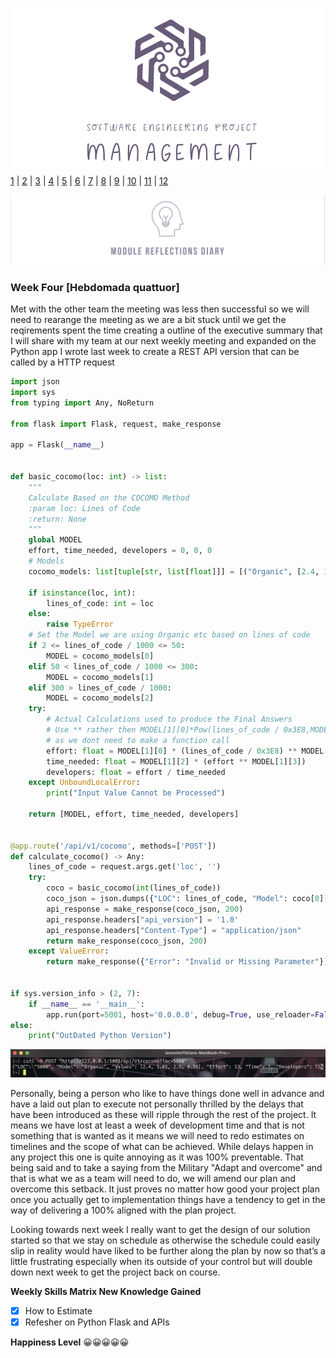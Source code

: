 ![Logo](Images/Logo.png)
[1](/MyPortfolio/SEPM/Unit01.html) | [2](/MyPortfolio/SEPM/Unit02.html) | [3](/MyPortfolio/SEPM/Unit03.html) | [4](/MyPortfolio/SEPM/Unit04.html) | [5](/MyPortfolio/SEPM/Unit05.html) | [6](/MyPortfolio/SEPM/Unit06.html) | [7](/MyPortfolio/SEPM/Unit07.html) | [8](/MyPortfolio/SEPM/Unit08.html) | [9](/MyPortfolio/SEPM/Unit09.html) | [10](/MyPortfolio/SEPM/Unit10.html) | [11](/MyPortfolio/SEPM/Unit11.html) | [12](/MyPortfolio/SEPM/Unit12.html)

![Logo](Images/Diary.png)
### Week Four [Hebdomada quattuor]

Met with the other team the meeting was less then successful so we will need to rearange the meeting as we are a bit stuck until we get the reqirements spent the time creating a outline of the executive summary that I will share with my team at our next weekly meeting and expanded on the Python app I wrote last week to create a REST API version that can be called by a HTTP request

```python
import json
import sys
from typing import Any, NoReturn

from flask import Flask, request, make_response

app = Flask(__name__)


def basic_cocomo(loc: int) -> list:
    """
    Calculate Based on the COCOMO Method
    :param loc: Lines of Code
    :return: None
    """
    global MODEL
    effort, time_needed, developers = 0, 0, 0
    # Models
    cocomo_models: list[tuple[str, list[float]]] = [("Organic", [2.4, 1.05, 2.5, 0.38]), ("Semi-Detached", [3.0, 1.12, 2.5, 0.35]), ("Embedded", [3.6, 1.20, 2.5, 0.32])]  # noqa: E501

    if isinstance(loc, int):
        lines_of_code: int = loc
    else:
        raise TypeError
    # Set the Model we are using Organic etc based on lines of code
    if 2 <= lines_of_code / 1000 <= 50:
        MODEL = cocomo_models[0]
    elif 50 < lines_of_code / 1000 <= 300:
        MODEL = cocomo_models[1]
    elif 300 > lines_of_code / 1000:
        MODEL = cocomo_models[2]
    try:
        # Actual Calculations used to produce the Final Answers
        # Use ** rather then MODEL[1][0]*Pow(lines_of_code / 0x3E8,MODEL[1][1]) as performance is slighty better
        # as we dont need to make a function call
        effort: float = MODEL[1][0] * (lines_of_code / 0x3E8) ** MODEL[1][1]
        time_needed: float = MODEL[1][2] * (effort ** MODEL[1][3])
        developers: float = effort / time_needed
    except UnboundLocalError:
        print("Input Value Cannot be Processed")

    return [MODEL, effort, time_needed, developers]


@app.route('/api/v1/cocomo', methods=['POST'])
def calculate_cocomo() -> Any:
    lines_of_code = request.args.get('loc', '')
    try:
        coco = basic_cocomo(int(lines_of_code))
        coco_json = json.dumps({"LOC": lines_of_code, "Model": coco[0][0], "Values": coco[0][1], "Effort": round(coco[1]), "Time": round(coco[2]), "Developers": round(coco[2])})
        api_response = make_response(coco_json, 200)
        api_response.headers["api_version"] = '1.0'
        api_response.headers["Content-Type"] = "application/json"
        return make_response(coco_json, 200)
    except ValueError:
        return make_response({"Error": "Invalid or Missing Parameter"})


if sys.version_info > (2, 7):
    if __name__ == '__main__':
        app.run(port=5001, host='0.0.0.0', debug=True, use_reloader=False, threaded=True)
else:
    print("OutDated Python Version")

```

![Logo](Images/REST2.png)

Personally, being a person who like to have things done well in advance and have a laid out plan to execute not personally thrilled by the delays that have been introduced as these will ripple through the rest of the project. It means we have lost at least a week of development time and that is not something that is wanted as it means we will need to redo estimates on timelines and the scope of what can be achieved. While delays happen in any project this one is quite annoying as it was 100% preventable. That being said and to take a saying from the Military "Adapt and overcome" and that is what we as a team will need to do, we will amend our plan and overcome this setback. It just proves no matter how good your project plan once you actually get to implementation things have a tendency to get in the way of delivering a 100% aligned with the plan project.

Looking towards next week I really want to get the design of our solution started so that we stay on schedule as otherwise the schedule could easily slip in reality would have liked to be further along the plan by now so that’s a little frustrating especially when its outside of your control but will double down next week to get the project back on course.


**Weekly Skills Matrix New Knowledge Gained**

- [x] How to Estimate 
- [x] Refesher on Python Flask and APIs

**Happiness Level**
😀😀😀😀😀
